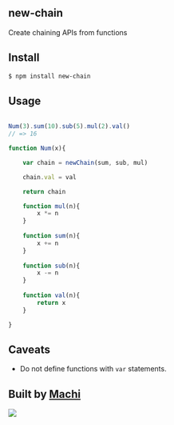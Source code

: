 ## new-chain

Create chaining APIs from functions

## Install

```bash
$ npm install new-chain
```

## Usage

```js

Num(3).sum(10).sub(5).mul(2).val()
// => 16

function Num(x){

    var chain = newChain(sum, sub, mul)

    chain.val = val

    return chain

    function mul(n){
        x *= n
    }
    
    function sum(n){
        x += n
    }
    
    function sub(n){
        x -= n
    }
    
    function val(n){
        return x
    }

}


```

## Caveats

* Do not define functions with `var` statements. 

## Built by [Machi](http://instagram.com/p/YcU60_kD0r/)

![](https://dl.dropboxusercontent.com/s/swyw3663x22pnwy/npmel_15.jpg)
